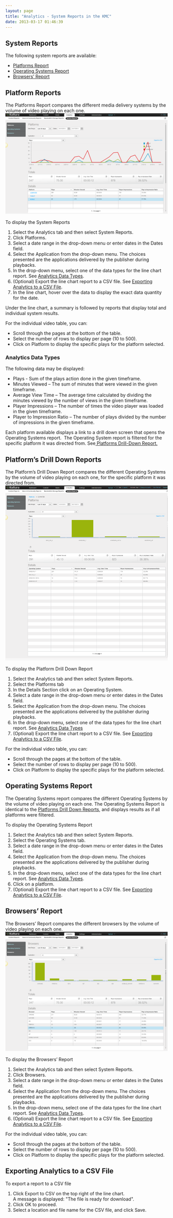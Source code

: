 ```yaml
---
layout: page
title: "Analytics - System Reports in the KMC"
date: 2013-03-17 01:46:39
---
```


## System Reports

The following system reports are available:

*   [Platforms Report][1]
*   [Operating Systems Report][2]
*   [Browsers’ Report][3]  

 [1]: #PlatformReports
 [2]: #OperatingSystemsReport
 [3]: #BrowsersReport

## <a name="PlatformReports"></a>Platform Reports

The Platforms Report compares the different media delivery systems by the volume of video playing on each one.<img src="../../assets/997">

<p class="Procedure mce-procedure">
  To display the System Reports
</p>

1.  Select the Analytics tab and then select System Reports.
2.  Click Platforms.
3.  Select a date range in the drop-down menu or enter dates in the Dates field.
4.  Select the Application from the drop-down menu. The choices presented are the applications delivered by the publisher during playbacks. 
5.  In the drop-down menu, select one of the data types for the line chart report. See [Analytics Data Types][4]. 
6.  (Optional) Export the line chart report to a CSV file. See [Exporting Analytics to a CSV File][5].
7.  In the line chart, hover over the data to display the exact data quantity for the date.

 [4]: file:///C:/Users/Debbie/Documents/Gemini/Analytics/System_Reports.docx#_Analytics_Data_Types
 [5]: #Exporting

Under the line chart, a summary is followed by reports that display total and individual system results.

For the individual video table, you can:

*   Scroll through the pages at the bottom of the table.
*   Select the number of rows to display per page (10 to 500).
*   Click on Platform to display the specific plays for the platform selected.

### <a name="Analytics_Data_Types"></a>Analytics Data Types

The following data may be displayed:

*   Plays - Sum of the plays action done in the given timeframe.
*   Minutes Viewed – The sum of minutes that were viewed in the given timeframe.
*   Average View Time – The average time calculated by dividing the minutes viewed by the number of views in the given timeframe.
*   Player Impressions – The number of times the video player was loaded in the given timeframe.
*   Player to Impression Ratio – The number of plays divided by the number of impressions in the given timeframe.

Each platform available displays a link to a drill down screen that opens the Operating Systems report.  The Operating System report is filtered for the specific platform it was directed from. See[ Platforms Drill-Down Report.][6]

 [6]: #Platform_Drill

## <a name="Platform_Drill"></a>Platform’s Drill Down Reports

The Platform’s Drill Down Report compares the different Operating Systems by the volume of video playing on each one, for the specific platform it was directed from.<img src="../../assets/999">

<p class="Procedure mce-procedure">
  To display the Platform Drill Down Report
</p>

1.  Select the Analytics tab and then select System Reports.
2.  Select the Platforms tab
3.  In the Details Section click on an Operating System.
4.  Select a date range in the drop-down menu or enter dates in the Dates field.
5.  Select the Application from the drop-down menu. The choices presented are the applications delivered by the publisher during playbacks. 
6.  In the drop-down menu, select one of the data types for the line chart report. See [Analytics Data Types][4]
7.  (Optional) Export the line chart report to a CSV file. See [Exporting Analytics to a CSV File][5].

For the individual video table, you can:

*   Scroll through the pages at the bottom of the table.
*   Select the number of rows to display per page (10 to 500).
*   Click on Platform to display the specific plays for the platform selected.

## <a name="OperatingSystemsReport"></a>Operating Systems Report

The Operating Systems report compares the different Operating Systems by the volume of video playing on each one. The Operating Systems Report is identical to the [Platforms Drill Down Reports][6], and displays results as if all platforms were filtered.

<p class="Procedure mce-procedure">
  To display the Operating Systems Report
</p>

1.  Select the Analytics tab and then select System Reports.
2.  Select the Operating Systems tab.
3.  Select a date range in the drop-down menu or enter dates in the Dates field.
4.  Select the Application from the drop-down menu. The choices presented are the applications delivered by the publisher during playbacks. 
5.  In the drop-down menu, select one of the data types for the line chart report. See [Analytics Data Types][7].
6.  Click on a platform.
7.  (Optional) Export the line chart report to a CSV file. See [Exporting Analytics to a CSV File][5].

 [7]: #Analytics_Data_Types

## <a name="BrowsersReport"></a>Browsers’ Report

The Browsers’ Report compares the different browsers by the volume of video playing on each one.<img src="../../assets/1000">

<p class="mce-procedure">
  To display the Browsers’ Report
</p>

1.  Select the Analytics tab and then select System Reports.
2.  Click Browsers.
3.  Select a date range in the drop-down menu or enter dates in the Dates field.
4.  Select the Application from the drop-down menu. The choices presented are the applications delivered by the publisher during playbacks. 
5.  In the drop-down menu, select one of the data types for the line chart report. See [Analytics Data Types][7].
6.  (Optional) Export the line chart report to a CSV file. See [Exporting Analytics to a CSV File][5].

For the individual video table, you can:

*   Scroll through the pages at the bottom of the table.
*   Select the number of rows to display per page (10 to 500).
*   Click on Platform to display the specific plays for the platform selected.

## <a name="Exporting"></a>Exporting Analytics to a CSV File

<p class="mce-procedure">
  To export a report to a CSV file
</p>

1.  Click Export to CSV on the top right of the line chart.  
    A message is displayed: "The file is ready for download".
2.  Click OK to proceed.
3.  Select a location and file name for the CSV file, and click Save.

 